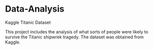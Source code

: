 # Data-Analysis
Kaggle Titanic Dataset

This project includes the analysis of what sorts of people were likely to survive the Titanic shipwrek tragedy. The dataset was obtained from Kaggle.

